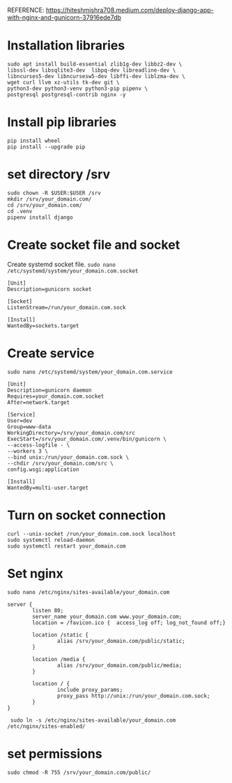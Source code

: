REFERENCE:
https://hiteshmishra708.medium.com/deploy-django-app-with-nginx-and-gunicorn-37916ede7db

# Installation libraries

```
sudo apt install build-essential zlib1g-dev libbz2-dev \
libssl-dev libsqlite3-dev  libpq-dev libreadline-dev \
libncurses5-dev libncursesw5-dev libffi-dev liblzma-dev \
wget curl llvm xz-utils tk-dev git \
python3-dev python3-venv python3-pip pipenv \
postgresql postgresql-contrib nginx -y

```

# Install pip libraries
```
pip install wheel
pip install --upgrade pip
```

# set directory /srv

```
sudo chown -R $USER:$USER /srv
mkdir /srv/your_domain.com/
cd /srv/your_domain.com/
cd .venv
pipenv install django
```

# Create socket file and socket

Create systemd socket file.
`sudo nano /etc/systemd/system/your_domain.com.socket`

```
[Unit]
Description=gunicorn socket

[Socket]
ListenStream=/run/your_domain.com.sock

[Install]
WantedBy=sockets.target
```

# Create service

`sudo nano /etc/systemd/system/your_domain.com.service`

```
[Unit]
Description=gunicorn daemon
Requires=your_domain.com.socket
After=network.target

[Service]
User=dev
Group=www-data
WorkingDirectory=/srv/your_domain.com/src
ExecStart=/srv/your_domain.com/.venv/bin/gunicorn \
--access-logfile - \
--workers 3 \
--bind unix:/run/your_domain.com.sock \
--chdir /srv/your_domain.com/src \
config.wsgi:application

[Install]
WantedBy=multi-user.target
```

# Turn on socket connection

```
curl --unix-socket /run/your_domain.com.sock localhost
sudo systemctl reload-daemon
sudo systemctl restart your_domain.com
```

# Set nginx

`sudo nano /etc/nginx/sites-available/your_domain.com`

```
server {
        listen 80;
        server_name your_domain.com www.your_domain.com;
        location = /favicon.ico {  access_log off; log_not_found off;}

        location /static {
                alias /srv/your_domain.com/public/static;
        }

        location /media {
                alias /srv/your_domain.com/public/media;
        }

        location / {
                include proxy_params;
                proxy_pass http://unix:/run/your_domain.com.sock;
        }
}
```
` sudo ln -s /etc/nginx/sites-available/your_domain.com /etc/nginx/sites-enabled/`

# set permissions
`sudo chmod -R 755 /srv/your_domain.com/public/`
